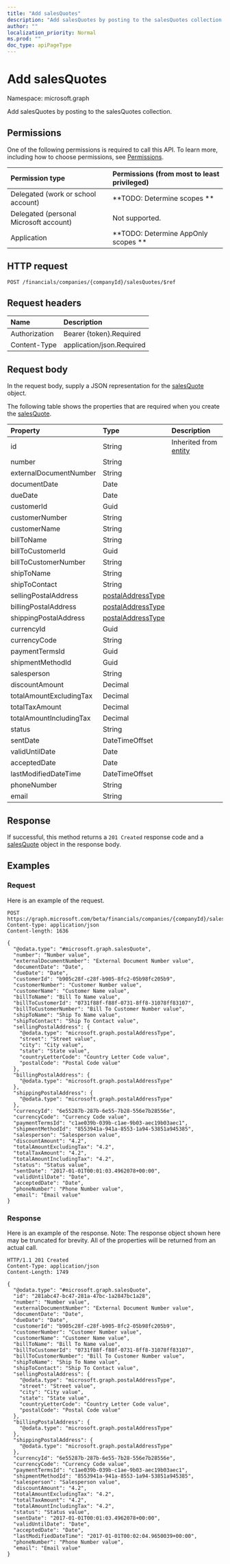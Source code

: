 ```yaml
---
title: "Add salesQuotes"
description: "Add salesQuotes by posting to the salesQuotes collection."
author: ""
localization_priority: Normal
ms.prod: ""
doc_type: apiPageType
---
```


# Add salesQuotes

Namespace: microsoft.graph

Add salesQuotes by posting to the salesQuotes collection.

## Permissions
One of the following permissions is required to call this API. To learn more, including how to choose permissions, see [Permissions](/concepts/permissions-reference.md).

|Permission type|Permissions (from most to least privileged)|
|:---|:---|
|Delegated (work or school account)|**TODO: Determine scopes **|
|Delegated (personal Microsoft account)|Not supported.|
|Application|**TODO: Determine AppOnly scopes **|

## HTTP request
<!-- {
  "blockType": "ignored"
}
-->
``` http
POST /financials/companies/{companyId}/salesQuotes/$ref
```

## Request headers
|Name|Description|
|:---|:---|
|Authorization|Bearer {token}.Required|
|Content-Type|application/json.Required|

## Request body
In the request body, supply a JSON representation for the [salesQuote](../resources/salesquote.md) object.

The following table shows the properties that are required when you create the [salesQuote](../resources/salesquote.md).

|Property|Type|Description|
|:---|:---|:---|
|id|String| Inherited from [entity](../resources/entity.md)|
|number|String||
|externalDocumentNumber|String||
|documentDate|Date||
|dueDate|Date||
|customerId|Guid||
|customerNumber|String||
|customerName|String||
|billToName|String||
|billToCustomerId|Guid||
|billToCustomerNumber|String||
|shipToName|String||
|shipToContact|String||
|sellingPostalAddress|[postalAddressType](../resources/postaladdresstype.md)||
|billingPostalAddress|[postalAddressType](../resources/postaladdresstype.md)||
|shippingPostalAddress|[postalAddressType](../resources/postaladdresstype.md)||
|currencyId|Guid||
|currencyCode|String||
|paymentTermsId|Guid||
|shipmentMethodId|Guid||
|salesperson|String||
|discountAmount|Decimal||
|totalAmountExcludingTax|Decimal||
|totalTaxAmount|Decimal||
|totalAmountIncludingTax|Decimal||
|status|String||
|sentDate|DateTimeOffset||
|validUntilDate|Date||
|acceptedDate|Date||
|lastModifiedDateTime|DateTimeOffset||
|phoneNumber|String||
|email|String||



## Response
If successful, this method returns a `201 Created` response code and a [salesQuote](../resources/salesquote.md) object in the response body.

## Examples

### Request
Here is an example of the request.
<!-- {
  "blockType": "request",
  "name": "create_salesquote_from_"
}
-->
``` http
POST https://graph.microsoft.com/beta/financials/companies/{companyId}/salesQuotes
Content-type: application/json
Content-length: 1636

{
  "@odata.type": "#microsoft.graph.salesQuote",
  "number": "Number value",
  "externalDocumentNumber": "External Document Number value",
  "documentDate": "Date",
  "dueDate": "Date",
  "customerId": "b905c28f-c28f-b905-8fc2-05b98fc205b9",
  "customerNumber": "Customer Number value",
  "customerName": "Customer Name value",
  "billToName": "Bill To Name value",
  "billToCustomerId": "0731f88f-f88f-0731-8ff8-31078ff83107",
  "billToCustomerNumber": "Bill To Customer Number value",
  "shipToName": "Ship To Name value",
  "shipToContact": "Ship To Contact value",
  "sellingPostalAddress": {
    "@odata.type": "microsoft.graph.postalAddressType",
    "street": "Street value",
    "city": "City value",
    "state": "State value",
    "countryLetterCode": "Country Letter Code value",
    "postalCode": "Postal Code value"
  },
  "billingPostalAddress": {
    "@odata.type": "microsoft.graph.postalAddressType"
  },
  "shippingPostalAddress": {
    "@odata.type": "microsoft.graph.postalAddressType"
  },
  "currencyId": "6e55287b-287b-6e55-7b28-556e7b28556e",
  "currencyCode": "Currency Code value",
  "paymentTermsId": "c1ae039b-039b-c1ae-9b03-aec19b03aec1",
  "shipmentMethodId": "8553941a-941a-8553-1a94-53851a945385",
  "salesperson": "Salesperson value",
  "discountAmount": "4.2",
  "totalAmountExcludingTax": "4.2",
  "totalTaxAmount": "4.2",
  "totalAmountIncludingTax": "4.2",
  "status": "Status value",
  "sentDate": "2017-01-01T00:01:03.4962078+00:00",
  "validUntilDate": "Date",
  "acceptedDate": "Date",
  "phoneNumber": "Phone Number value",
  "email": "Email value"
}
```

### Response
Here is an example of the response. Note: The response object shown here may be truncated for brevity. All of the properties will be returned from an actual call.
<!-- {
  "blockType": "response",
  "truncated": true,
  "@odata.type": "microsoft.graph.salesquote"
}
-->
``` http
HTTP/1.1 201 Created
Content-Type: application/json
Content-Length: 1749

{
  "@odata.type": "#microsoft.graph.salesQuote",
  "id": "281abc47-bc47-281a-47bc-1a2847bc1a28",
  "number": "Number value",
  "externalDocumentNumber": "External Document Number value",
  "documentDate": "Date",
  "dueDate": "Date",
  "customerId": "b905c28f-c28f-b905-8fc2-05b98fc205b9",
  "customerNumber": "Customer Number value",
  "customerName": "Customer Name value",
  "billToName": "Bill To Name value",
  "billToCustomerId": "0731f88f-f88f-0731-8ff8-31078ff83107",
  "billToCustomerNumber": "Bill To Customer Number value",
  "shipToName": "Ship To Name value",
  "shipToContact": "Ship To Contact value",
  "sellingPostalAddress": {
    "@odata.type": "microsoft.graph.postalAddressType",
    "street": "Street value",
    "city": "City value",
    "state": "State value",
    "countryLetterCode": "Country Letter Code value",
    "postalCode": "Postal Code value"
  },
  "billingPostalAddress": {
    "@odata.type": "microsoft.graph.postalAddressType"
  },
  "shippingPostalAddress": {
    "@odata.type": "microsoft.graph.postalAddressType"
  },
  "currencyId": "6e55287b-287b-6e55-7b28-556e7b28556e",
  "currencyCode": "Currency Code value",
  "paymentTermsId": "c1ae039b-039b-c1ae-9b03-aec19b03aec1",
  "shipmentMethodId": "8553941a-941a-8553-1a94-53851a945385",
  "salesperson": "Salesperson value",
  "discountAmount": "4.2",
  "totalAmountExcludingTax": "4.2",
  "totalTaxAmount": "4.2",
  "totalAmountIncludingTax": "4.2",
  "status": "Status value",
  "sentDate": "2017-01-01T00:01:03.4962078+00:00",
  "validUntilDate": "Date",
  "acceptedDate": "Date",
  "lastModifiedDateTime": "2017-01-01T00:02:04.9650039+00:00",
  "phoneNumber": "Phone Number value",
  "email": "Email value"
}
```


